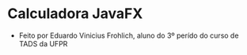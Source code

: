 # Calculadora JavaFX

- Feito por Eduardo Vinicius Frohlich, aluno do 3º perído do curso de TADS da UFPR

